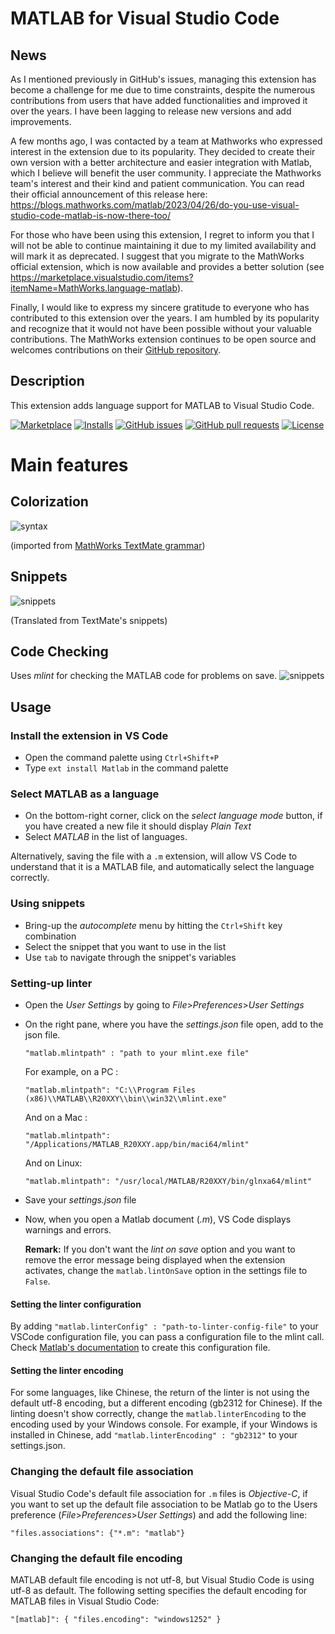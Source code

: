 # MATLAB for Visual Studio Code

## News

As I mentioned previously in GitHub's issues, managing this extension has become a challenge for me due to time constraints, despite the numerous contributions from users that have added functionalities and improved it over the years. I have been lagging to release new versions and add improvements.

A few months ago, I was contacted by a team at Mathworks who expressed interest in the extension due to its popularity. They decided to create their own version with a better architecture and easier integration with Matlab, which I believe will benefit the user community. I appreciate the Mathworks team's interest and their kind and patient communication.
You can read their official announcement of this release here: https://blogs.mathworks.com/matlab/2023/04/26/do-you-use-visual-studio-code-matlab-is-now-there-too/

For those who have been using this extension, I regret to inform you that I will not be able to continue maintaining it due to my limited availability and will mark it as deprecated. I suggest that you migrate to the MathWorks official extension, which is now available and provides a better solution (see https://marketplace.visualstudio.com/items?itemName=MathWorks.language-matlab).

Finally, I would like to express my sincere gratitude to everyone who has contributed to this extension over the years. I am humbled by its popularity and recognize that it would not have been possible without your valuable contributions. The MathWorks extension continues to be open source and welcomes contributions on their [GitHub repository](https://github.com/mathworks/matlab-extension-for-vscode).

## Description

This extension adds language support for MATLAB to Visual Studio Code.

[![Marketplace](https://vsmarketplacebadges.dev/version-short/Gimly81.matlab.svg)](https://marketplace.visualstudio.com/items?itemName=Gimly81.matlab)
[![Installs](https://vsmarketplacebadges.dev/installs/Gimly81.matlab.svg)](https://marketplace.visualstudio.com/items?itemName=Gimly81.matlab)
[![GitHub issues](https://img.shields.io/github/issues/Gimly/vscode-matlab.svg)](https://github.com/Gimly/vscode-matlab/issues)
[![GitHub pull requests](https://img.shields.io/github/issues-pr/Gimly/vscode-matlab.svg)](https://github.com/Gimly/vscode-matlab/pulls)
[![License](https://img.shields.io/github/license/Gimly/vscode-matlab.svg)](https://github.com/Gimly/vscode-matlab/blob/master/LICENSE)

# Main features
## Colorization 
![syntax](images/syntax.png)

(imported from [MathWorks TextMate grammar](https://github.com/mathworks/MATLAB-Language-grammar))

## Snippets
![snippets](images/snippets.png)

(Translated from TextMate's snippets)

## Code Checking
Uses *mlint* for checking the MATLAB code for problems on save.
![snippets](images/linter.png)

## Usage
### Install the extension in VS Code
* Open the command palette using `Ctrl+Shift+P`
* Type `ext install Matlab` in the command palette

### Select MATLAB as a language
* On the bottom-right corner, click on the *select language mode* button, if you have created a new file it should display *Plain Text*
* Select *MATLAB* in the list of languages.

Alternatively, saving the file with a `.m` extension, will allow VS Code to understand that it is a MATLAB file, and automatically select the language correctly.

### Using snippets
* Bring-up the *autocomplete* menu by hitting the `Ctrl+Shift` key combination
* Select the snippet that you want to use in the list
* Use `tab` to navigate through the snippet's variables

### Setting-up linter
* Open the *User Settings* by going to *File*>*Preferences*>*User Settings*
* On the right pane, where you have the *settings.json* file open, add to the json file.

	`"matlab.mlintpath" : "path to your mlint.exe file"` 

	For example, on a PC : 
	
	`"matlab.mlintpath": "C:\\Program Files (x86)\\MATLAB\\R20XXY\\bin\\win32\\mlint.exe"`
	
	And on a Mac :
	
	`"matlab.mlintpath": "/Applications/MATLAB_R20XXY.app/bin/maci64/mlint"`
  
  And on Linux:
  
  `"matlab.mlintpath": "/usr/local/MATLAB/R20XXY/bin/glnxa64/mlint"`
  
* Save your *settings.json* file
* Now, when you open a Matlab document (*.m*), VS Code displays warnings and errors. 
  
  **Remark:** If you don't want the *lint on save* option and you want to remove the error message being displayed when the extension activates, change the `matlab.lintOnSave` option in the settings file to `False`.

#### Setting the linter configuration
By adding `"matlab.linterConfig" : "path-to-linter-config-file"` to your VSCode configuration file, you can pass a configuration file to the mlint call. Check [Matlab's documentation](https://uk.mathworks.com/help/matlab/ref/mlint.html) to create this configuration file.

#### Setting the linter encoding
For some languages, like Chinese, the return of the linter is not using the default utf-8 encoding, but a different encoding (gb2312 for Chinese). If the linting doesn't show correctly, change the `matlab.linterEncoding` to the encoding used by your Windows console. For example, if your Windows is installed in Chinese, add `"matlab.linterEncoding" : "gb2312"` to your settings.json.

### Changing the default file association
Visual Studio Code's default file association for `.m` files is _Objective-C_, if you want to set up the default file association to be Matlab go to the Users preference (*File*>*Preferences*>*User Settings*) and add the following line:
```
"files.associations": {"*.m": "matlab"}
```

### Changing the default file encoding
MATLAB default file encoding is not utf-8, but Visual Studio Code is using utf-8 as default. The following setting specifies the default encoding for MATLAB files in Visual Studio Code:
````
"[matlab]": { "files.encoding": "windows1252" }
````
